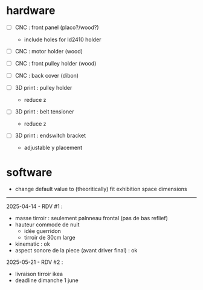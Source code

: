 # hardware
- [ ] CNC : front panel (placo?/wood?)
  - include holes for ld2410 holder

- [ ] CNC : motor holder (wood)

- [ ] CNC : front pulley holder (wood)

- [ ] CNC : back cover (dibon)

- [ ] 3D print : pulley holder
  - reduce z

- [ ] 3D print : belt tensioner 
  - reduce z 

- [ ] 3D print : endswitch bracket
  - adjustable y placement

# software 
- change default value to (theoritically) fit exhibition space dimensions

---

2025-04-14 - RDV #1 :  

- masse tirroir : seulement palnneau frontal (pas de bas reflief)
- hauteur commode de nuit
  - idée guerridon 
  - tirroir de 30cm large
- kinematic : ok
- aspect sonore de la piece (avant driver final) : ok 

2025-05-21 - RDV #2 :  
- livraison tirroir ikea
- deadline dimanche 1 june 